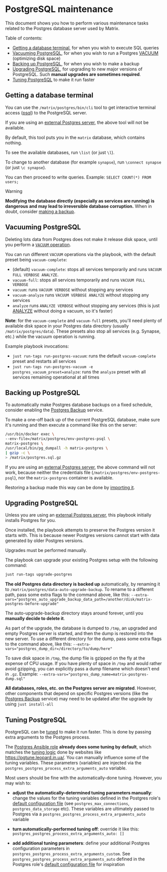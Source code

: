 <!--
SPDX-FileCopyrightText: 2019 - 2024 Slavi Pantaleev
SPDX-FileCopyrightText: 2020 - 2021 Aaron Raimist
SPDX-FileCopyrightText: 2020 Hardy Erlinger
SPDX-FileCopyrightText: 2021 - 2024 MDAD project contributors
SPDX-FileCopyrightText: 2021 Marc Leuser
SPDX-FileCopyrightText: 2024 - 2025 Suguru Hirahara
SPDX-FileCopyrightText: 2024 Kim Brose

SPDX-License-Identifier: AGPL-3.0-or-later
-->

# PostgreSQL maintenance

This document shows you how to perform various maintenance tasks related to the Postgres database server used by Matrix.

Table of contents:
- [Getting a database terminal](#getting-a-database-terminal), for when you wish to execute SQL queries
- [Vacuuming PostgreSQL](#vacuuming-postgresql), for when you wish to run a Postgres [VACUUM](https://www.postgresql.org/docs/current/sql-vacuum.html) (optimizing disk space)
- [Backing up PostgreSQL](#backing-up-postgresql), for when you wish to make a backup
- [Upgrading PostgreSQL](#upgrading-postgresql), for upgrading to new major versions of PostgreSQL. Such **manual upgrades are sometimes required**.
- [Tuning PostgreSQL](#tuning-postgresql) to make it run faster

## Getting a database terminal

You can use the `/matrix/postgres/bin/cli` tool to get interactive terminal access ([psql](https://www.postgresql.org/docs/current/app-psql.html)) to the PostgreSQL server.

If you are using an [external Postgres server](configuring-playbook-external-postgres.md), the above tool will not be available.

By default, this tool puts you in the `matrix` database, which contains nothing.

To see the available databases, run `\list` (or just `\l`).

To change to another database (for example `synapse`), run `\connect synapse` (or just `\c synapse`).

You can then proceed to write queries. Example: `SELECT COUNT(*) FROM users;`

> [!WARNING]
> **Modifying the database directly (especially as services are running) is dangerous and may lead to irreversible database corruption.** When in doubt, consider [making a backup](#backing-up-postgresql).

## Vacuuming PostgreSQL

Deleting lots data from Postgres does not make it release disk space, until you perform a [`VACUUM` operation](https://www.postgresql.org/docs/current/sql-vacuum.html).

You can run different `VACUUM` operations via the playbook, with the default preset being `vacuum-complete`:

- (default) `vacuum-complete`: stops all services temporarily and runs `VACUUM FULL VERBOSE ANALYZE`.
- `vacuum-full`: stops all services temporarily and runs `VACUUM FULL VERBOSE`
- `vacuum`: runs `VACUUM VERBOSE` without stopping any services
- `vacuum-analyze` runs `VACUUM VERBOSE ANALYZE` without stopping any services
- `analyze` runs `ANALYZE VERBOSE` without stopping any services (this is just [ANALYZE](https://www.postgresql.org/docs/current/sql-analyze.html) without doing a vacuum, so it's faster)

**Note**: for the `vacuum-complete` and `vacuum-full` presets, you'll need plenty of available disk space in your Postgres data directory (usually `/matrix/postgres/data`). These presets also stop all services (e.g. Synapse, etc.) while the vacuum operation is running.

Example playbook invocations:

- `just run-tags run-postgres-vacuum`: runs the default `vacuum-complete` preset and restarts all services
- `just run-tags run-postgres-vacuum -e postgres_vacuum_preset=analyze`: runs the `analyze` preset with all services remaining operational at all times

## Backing up PostgreSQL

To automatically make Postgres database backups on a fixed schedule, consider enabling the [Postgres Backup](configuring-playbook-postgres-backup.md) service.

To make a one-off back up of the current PostgreSQL database, make sure it's running and then execute a command like this on the server:

```sh
/usr/bin/docker exec \
--env-file=/matrix/postgres/env-postgres-psql \
matrix-postgres \
/usr/local/bin/pg_dumpall -h matrix-postgres \
| gzip -c \
> /matrix/postgres.sql.gz
```

If you are using an [external Postgres server](configuring-playbook-external-postgres.md), the above command will not work, because neither the credentials file (`/matrix/postgres/env-postgres-psql`), nor the `matrix-postgres` container is available.

Restoring a backup made this way can be done by [importing it](importing-postgres.md).

## Upgrading PostgreSQL

Unless you are using an [external Postgres server](configuring-playbook-external-postgres.md), this playbook initially installs Postgres for you.

Once installed, the playbook attempts to preserve the Postgres version it starts with. This is because newer Postgres versions cannot start with data generated by older Postgres versions.

Upgrades must be performed manually.

The playbook can upgrade your existing Postgres setup with the following command:

```sh
just run-tags upgrade-postgres
```

**The old Postgres data directory is backed up** automatically, by renaming it to `/matrix/postgres/data-auto-upgrade-backup`. To rename to a different path, pass some extra flags to the command above, like this: `--extra-vars="postgres_auto_upgrade_backup_data_path=/another/disk/matrix-postgres-before-upgrade"`

The auto-upgrade-backup directory stays around forever, until you **manually decide to delete it**.

As part of the upgrade, the database is dumped to `/tmp`, an upgraded and empty Postgres server is started, and then the dump is restored into the new server. To use a different directory for the dump, pass some extra flags to the command above, like this: `--extra-vars="postgres_dump_dir=/directory/to/dump/here"`

To save disk space in `/tmp`, the dump file is gzipped on the fly at the expense of CPU usage. If you have plenty of space in `/tmp` and would rather avoid gzipping, you can explicitly pass a dump filename which doesn't end in `.gz`. Example: `--extra-vars="postgres_dump_name=matrix-postgres-dump.sql"`

**All databases, roles, etc. on the Postgres server are migrated**. However, other components that depend on specific Postgres versions (like the [Postgres Backup](configuring-playbook-postgres-backup.md) service) may need to be updated after the upgrade by using `just install-all`

## Tuning PostgreSQL

PostgreSQL can be [tuned](https://wiki.postgresql.org/wiki/Tuning_Your_PostgreSQL_Server) to make it run faster. This is done by passing extra arguments to the Postgres process.

The [Postgres Ansible role](https://github.com/mother-of-all-self-hosting/ansible-role-postgres) **already does some tuning by default**, which matches the [tuning logic](https://github.com/le0pard/pgtune/blob/master/src/features/configuration/configurationSlice.js) done by websites like https://pgtune.leopard.in.ua/. You can manually influence some of the tuning variables. These parameters (variables) are injected via the `postgres_postgres_process_extra_arguments_auto` variable.

Most users should be fine with the automatically-done tuning. However, you may wish to:

- **adjust the automatically-determined tuning parameters manually**: change the values for the tuning variables defined in the Postgres role's [default configuration file](https://github.com/mother-of-all-self-hosting/ansible-role-postgres/blob/main/defaults/main.yml) (see `postgres_max_connections`, `postgres_data_storage` etc). These variables are ultimately passed to Postgres via a `postgres_postgres_process_extra_arguments_auto` variable

- **turn automatically-performed tuning off**: override it like this: `postgres_postgres_process_extra_arguments_auto: []`

- **add additional tuning parameters**: define your additional Postgres configuration parameters in `postgres_postgres_process_extra_arguments_custom`. See `postgres_postgres_process_extra_arguments_auto` defined in the Postgres role's [default configuration file](https://github.com/mother-of-all-self-hosting/ansible-role-postgres/blob/main/defaults/main.yml) for inspiration
